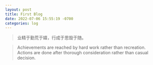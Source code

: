 ```yaml
---
layout: post
title: First Blog
date: 2022-07-06 15:55:19 -0700
categories: log
---
```


> 业精于勤荒于嬉，行成于思毁于随。

> Achievements are reached by hard work rather than recreation. Actions are done after thorough consideration rather than casual decision.
